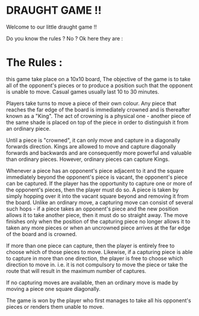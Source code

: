 # DRAUGHT GAME !!

Welcome to our little draught game !!

Do you know the rules ?
No ?
Ok here they are :

# The Rules :

this game take place on a 10x10 board,
The objective of the game is to take all of the opponent's pieces or to produce a position such that the opponent is unable to move.
Casual games usually last 10 to 30 minutes.

Players take turns to move a piece of their own colour. Any piece that reaches the far edge of the board is immediately crowned and is thereafter known as a "King". The act of crowning is a physical one - another piece of the same shade is placed on top of the piece in order to distinguish it from an ordinary piece.

Until a piece is "crowned", it can only move and capture in a diagonally forwards direction. Kings are allowed to move and capture diagonally forwards and backwards and are consequently more powerful and valuable than ordinary pieces. However, ordinary pieces can capture Kings.

Whenever a piece has an opponent's piece adjacent to it and the square immediately beyond the opponent's piece is vacant, the opponent's piece can be captured. If the player has the opportunity to capture one or more of the opponent's pieces, then the player must do so. A piece is taken by simply hopping over it into the vacant square beyond and removing it from the board. Unlike an ordinary move, a capturing move can consist of several such hops - if a piece takes an opponent's piece and the new position allows it to take another piece, then it must do so straight away. The move finishes only when the position of the capturing piece no longer allows it to taken any more pieces or when an uncrowned piece arrives at the far edge of the board and is crowned.

If more than one piece can capture, then the player is entirely free to choose which of those pieces to move. Likewise, if a capturing piece is able to capture in more than one direction, the player is free to choose which direction to move in. i.e. it is not compulsory to move the piece or take the route that will result in the maximum number of captures.

If no capturing moves are available, then an ordinary move is made by moving a piece one square diagonally.

The game is won by the player who first manages to take all his opponent's pieces or renders them unable to move.
